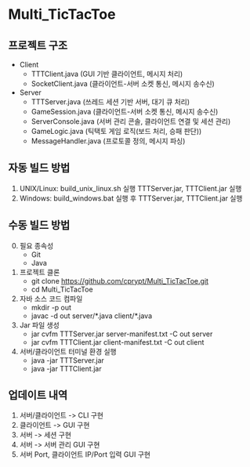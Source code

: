 # Multi_TicTacToe

## 프로젝트 구조
- Client
    - TTTClient.java (GUI 기반 클라이언트, 메시지 처리)
    - SocketClient.java (클라이언트-서버 소켓 통신, 메시지 송수신)
- Server
    - TTTServer.java (쓰레드 세션 기반 서버, 대기 큐 처리)
    - GameSession.java (클라이언트-서버 소켓 통신, 메시지 송수신)
    - ServerConsole.java (서버 관리 콘솔, 클라이언트 연결 및 세션 관리)
    - GameLogic.java (틱택토 게임 로직(보드 처리, 승패 판단))
    - MessageHandler.java (프로토콜 정의, 메시지 파싱)

## 자동 빌드 방법
1. UNIX/Linux: build_unix_linux.sh 실행 TTTServer.jar, TTTClient.jar 실행
2. Windows: build_windows.bat 실행 후 TTTServer.jar, TTTClient.jar 실행

## 수동 빌드 방법
0. 필요 종속성
    - Git
    - Java
1. 프로젝트 클론
    - git clone https://github.com/cprypt/Multi_TicTacToe.git
    - cd Multi_TicTacToe
2. 자바 소스 코드 컴파일
    - mkdir -p out
    - javac -d out server/\*.java client/\*.java
3. Jar 파일 생성
    - jar cvfm TTTServer.jar server-manifest.txt -C out server
    - jar cvfm TTTClient.jar client-manifest.txt -C out client
4. 서버/클라이언트 터미널 환경 실행
    - java -jar TTTServer.jar
    - java -jar TTTClient.jar

## 업데이트 내역
1. 서버/클라이언트 -> CLI 구현
2. 클라이언트 -> GUI 구현
3. 서버 -> 세션 구현
4. 서버 -> 서버 관리 GUI 구현
5. 서버 Port, 클라이언트 IP/Port 입력 GUI 구현
